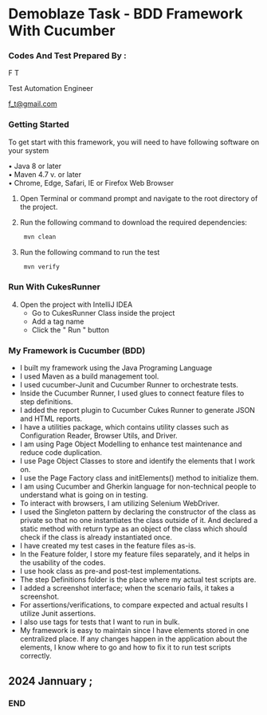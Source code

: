 # Demoblaze Task - BDD Framework With Cucumber


  ### Codes And Test Prepared By :
F T 

Test Automation Engineer

f_t@gmail.com


  ### Getting Started
To get start with this framework, you will need to have following software on your system

• Java 8 or later \
• Maven 4.7 v. or later \
• Chrome, Edge, Safari, IE or Firefox Web Browser

1. Open Terminal or command prompt and navigate to the root directory of the project.
2. Run the following command to download the required dependencies:

   ```bash
    mvn clean
    ```

3. Run the following command to run the test

   ```bash
    mvn verify
    ```

  ### Run With CukesRunner
4. Open the project with IntelliJ IDEA
    - Go to CukesRunner Class inside the project
    - Add a tag name
    - Click the " Run " button
  
### My Framework  is Cucumber (BDD)
- I built my framework using the Java Programing Language
- I used Maven as a build management tool.
- I used cucumber-Junit and Cucumber Runner to orchestrate tests.
- Inside the Cucumber Runner, I used glues to connect feature files to step definitions.
- I added the report plugin to Cucumber Cukes Runner to generate JSON and HTML reports.
- I have a utilities package, which contains utility classes such as Configuration Reader, Browser Utils, and Driver.
- I am using Page Object Modelling to enhance test maintenance and reduce code duplication.
- I use Page Object Classes to store and identify the elements that I work on.
- I use the Page Factory class and initElements() method to initialize them.
- I am using Cucumber and Gherkin language for non-technical people to understand what is going on in testing.
- To interact with browsers, I am utilizing Selenium WebDriver.
- I used the Singleton pattern by declaring the constructor of the class as private so that no one instantiates the class outside of it. And declared a static method with return type as an object of the class which should check if the class is already instantiated once.
-  I have created my test cases in the feature files as-is.
- In the Feature folder, I store my feature files separately, and it helps in the usability of the codes.
- I use hook class as pre-and post-test implementations.
- The step Definitions folder is the place where my actual test scripts are.
- I added a screenshot interface; when the scenario fails, it takes a screenshot.
- For assertions/verifications, to compare expected and actual results I utilize Junit assertions.
- I also use tags for tests that I want to run in bulk.
- My framework is easy to maintain since I have elements stored in one centralized place. If any changes happen in the application about the elements, I know where to go and how to fix it to run test scripts correctly.


## 2024 Jannuary ;

### END
